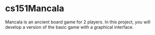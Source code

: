 # cs151Mancala
Mancala is an ancient board game for 2 players. In this project, you will develop a version of the basic game with a graphical interface.
